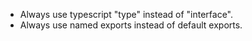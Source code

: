 - Always use typescript "type" instead of "interface".
- Always use named exports instead of default exports.